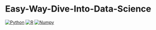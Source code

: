 # Easy-Way-Dive-Into-Data-Science
[![Python](https://img.shields.io/travis/numpy/numpy/master.svg?label=Travis%20CI)](
    https://travis-ci.org/numpy/numpy)
[![R](https://dev.azure.com/numpy/numpy/_apis/build/status/azure-pipeline%20numpy.numpy)](
    https://dev.azure.com/numpy/numpy/_build/latest?definitionId=5)
[![Numpy](https://codecov.io/gh/numpy/numpy/branch/master/graph/badge.svg)](
    https://codecov.io/gh/numpy/numpy)
